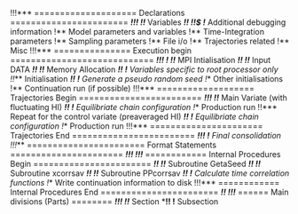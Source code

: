 !!!*** ====================   Declarations ======================= ***!!!
  !!*** Variables  ***!!
!!$  !*** Additional debugging information
  !** Model parameters and variables
  !** Time-Integration  parameters
  !** Sampling parameters
  !** File i/o
  !** Trajectories related
  !** Misc
!!!*** =============== Execution begin ============================ ***!!!
  !  !!*** MPI Intialisation ***!!
  !!*** Input DATA ***!!
  !!*** Memory Allocation  ***!!
  !** Variables specific to root processor only
  !!*** Initialisation ***!!
  !** Generate a pseudo random seed
  !** Other initialisations
  !** Continuation run (if possible)
!!!*** =================== Trajectories Begin ======================== ***!!!
     !!***  Main Variate (with fluctuating HI) ***!!
     !** Equilibriate chain configuration 
     !**  Production run
     !!***  Repeat for the control variate (preaveraged HI) ***!!
     !** Equilibriate chain configuration 
     !** Production run
!!!*** ====================== Trajectories End ======================== ***!!!
  !** Final consolidation
!!!*** ======================= Format Statements ====================== ***!!!
!!!*** ============ Internal Procedures Begin ======================= ***!!
  !!*** Subroutine GetaSeed ***!!
  !!*** Subroutine xcorrsav ***!!
  !!*** Subroutine PPcorrsav ***!!
       !** Calculate time correlation functions
       !** Write continuation information to disk 
!!!*** ============ Internal Procedures End ======================= ***!!
!!!*** ====== Main divisions (Parts) ======== ***!!!
!!***   Section  ***!!
!** Subsection
